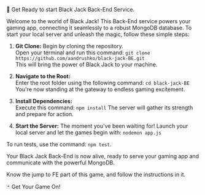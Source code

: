 🚀 Get Ready to start Black Jack Back-End Service.

Welcome to the world of Black Jack! This Back-End service powers your gaming app, connecting it seamlessly to a robust MongoDB database. To start your local server and unleash the magic, follow these simple steps:

1. <b>Git Clone:</b> Begin by cloning the repository.     
   Open your terminal and run this command:
   `git clone https://github.com/aandrushko/black-jack-BE.git`        
   This will bring the power of Black Jack to your machine.

3. <b>Navigate to the Root:</b>         
   Enter the root folder using the following command: `cd black-jack-BE`           
   You're now standing at the gateway to endless gaming excitement.

4. <b>Install Dependencies:</b>            
   Execute this command: `npm install`
   The server will gather its strength and prepare for action.

6. <b>Start the Server:</b> The moment you've been waiting for!
   Launch your local server and let the games begin with: `nodemon app.js`

To run tests, use the command: `npm test`.

Your Black Jack Back-End is now alive, ready to serve your gaming app and communicate with the powerful MongoDB.

Know the jump to FE part of this game, and follow the instructions in it.

🃏 Get Your Game On!
